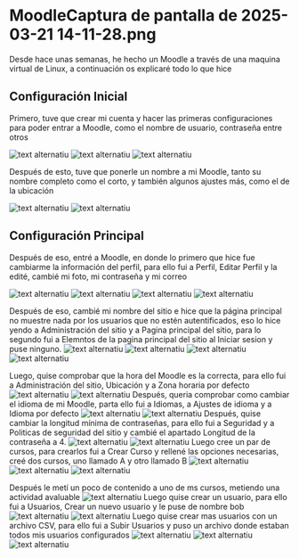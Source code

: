 # MoodleCaptura de pantalla de 2025-03-21 14-11-28.png
Desde hace unas semanas, he hecho un Moodle a través de una maquina virtual de Linux, a continuación os explicaré todo lo que hice
## Configuración Inicial
Primero, tuve que crear mi cuenta y hacer las primeras configuraciones para poder entrar a Moodle, como el nombre de usuario, contraseña entre otros

![text alternatiu](1.png)
![text alternatiu](2.png)
![text alternatiu](3.png)

Después de esto, tuve que ponerle un nombre a mi Moodle, tanto su nombre completo como el corto, y también algunos ajustes más, como el de la ubicación

![text alternatiu](5.png)
![text alternatiu](6.png)
## Configuración Principal
Después de eso, entré a Moodle, en donde lo primero que hice fue cambiarme la información del perfil, para ello fui a Perfil, Editar Perfil y la edité, cambié mi foto, mi contraseña y mi correo

![text alternatiu](18.png)
![text alternatiu](19.png)
![text alternatiu](20.png)
![text alternatiu](7.png)

Después de eso, cambié mi nombre del sitio e hice que la página principal no muestre nada por los usuarios que no estén autentificados, eso lo hice yendo a Administración del sitio y a Pagina principal del sitio, para lo segundo fui a Elemntos de la pagina principal del sitio al Iniciar sesion y puse ninguno.
![text alternatiu](9.png)
![text alternatiu](10.png)
![text alternatiu](11.png)
![text alternatiu](12.png)

Luego, quise comprobar que la hora del Moodle es la correcta, para ello fui a Administración del sitio, Ubicación y a Zona horaria por defecto
![text alternatiu](14.png)
![text alternatiu](13.png)
Después, queria comprobar como cambiar el idioma de mi Moodle, parta ello fui a Idiomas, a Ajustes de idioma y a Idioma por defecto
![text alternatiu](15.png)
![text alternatiu](16.png)
Después, quise cambiar la longitud mínima de contraseñas, para ello fui a Seguridad y a Politicas de seguridad del sitio y cambié el apartado Longitud de la contraseña a 4.
![text alternatiu](15.png)
![text alternatiu](17.png)
Luego cree un par de cursos, para crearlos fui a Crear Curso y rellené las opciones necesarias, creé dos cursos, uno llamado A y otro llamado B
![text alternatiu](21.png)
![text alternatiu](22.png)
![text alternatiu](23.png)

Después le metí un poco de contenido a uno de ms cursos, metiendo una actividad avaluable
![text alternatiu](24.png)
Luego quise crear un usuario, para ello fui a Usuarios, Crear un nuevo usuario y le puse de nombre bob
![text alternatiu](25.png)
![text alternatiu](26.png)
Luego quise crear mas usuarios con un archivo CSV, para ello fui a Subir Usuarios y puso un archivo donde estaban todos mis usuarios configurados
![text alternatiu](27.png)
![text alternatiu](28.png)
![text alternatiu](29.png)




